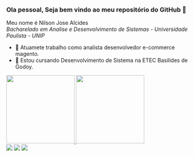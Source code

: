 ### Ola pessoal, Seja bem vindo ao meu repositório do GitHub 👋

Meu nome é Nilson Jose Alcides  
<i class="far fa-graduation-cap">Bacharelado em Analise e Desenvolvimento de Sistemas - Universidade Paulista - UNIP</i>

- 🔭 Atuamete trabalho como analista desenvolvedor e-commerce magento.
- 🌱 Estou cursando Desenvolvimento de Sistema  na ETEC Basilides de Godoy.

<div>
  <a href="https://github.com/Nilson-Alcides">
  <img height="180em" src="https://github-readme-stats.vercel.app/api?username=InfiniteSystem20&show_icons=true&theme=dark&include_all_commits=true&count_private=true"/>
  <img height="180em" src="https://github-readme-stats.vercel.app/api/top-langs/?username=InfiniteSystem20&layout=compact&langs_count=7&theme=dark"/>
</div>
  
 <div> 
 <!-- <a href="https://www.youtube.com/channel/UC_-uuuZbY0AAt9CViNzvc-Q" target="_blank"><img src="https://img.shields.io/badge/YouTube-FF0000?style=for-the-badge&logo=youtube&logoColor=white" target="_blank"></a>-->
  <a href="https://www.instagram.com/nilson_alcides/" target="_blank"><img src="https://img.shields.io/badge/-Instagram-%23E4405F?style=for-the-badge&logo=instagram&logoColor=white" target="_blank"></a>
 	<!-- <a href="https://www.twitch.tv/rafaballerinii" target="_blank"><img src="https://img.shields.io/badge/Twitch-9146FF?style=for-the-badge&logo=twitch&logoColor=white" target="_blank"></a>
 <a href="https://discord.gg/G9GPg5SA75" target="_blank"><img src="https://img.shields.io/badge/Discord-7289DA?style=for-the-badge&logo=discord&logoColor=white" target="_blank"></a> -->
  <a href = "mailto:nisonalcise@gmail.com"><img src="https://img.shields.io/badge/-Gmail-%23333?style=for-the-badge&logo=gmail&logoColor=white" target="_blank"></a>
  <a href="https://www.linkedin.com/in/nilson-alcides-48843ba7/" target="_blank"><img src="https://img.shields.io/badge/-LinkedIn-%230077B5?style=for-the-badge&logo=linkedin&logoColor=white" target="_blank"></a> 
 
 <!--  ![Snake animation](https://github.com/Nilson-Alcides/Nilson-Alcides/blob/output/github-contribution-grid-snake.svg)-->
 
</div>
<!--
**Nilson-Alcides/nilson-alcides** is a ✨ _special_ ✨ repository because its `README.md` (this file) appears on your GitHub profile.

Here are some ideas to get you started:

- 🔭 Atuuamete trabalho como analista desenvolvedor e-commerce magento...
- 🌱 I’m currently learning ...
- 👯 I’m looking to collaborate on ...
- 🤔 I’m looking for help with ...
- 💬 Ask me about ...
- 📫 How to reach me: ...
- 😄 Pronouns: ...
- ⚡ Fun fact: ...
-->

